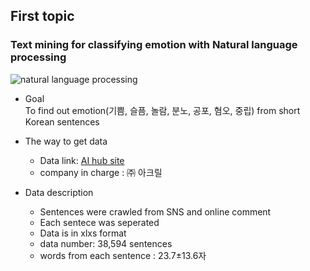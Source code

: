 ## First topic 

### Text mining for classifying emotion with Natural language processing
![natural language processing](자연어처리.png)  

* Goal  
To find out emotion(기쁨, 슬픔, 놀람, 분노, 공포, 혐오, 중립) from short Korean sentences

* The way to get data  
  * Data link: [AI hub site](http://www.aihub.or.kr/keti_data_board/language_intelligence)
  * company in charge : ㈜ 아크릴

* Data description  
  * Sentences were crawled from SNS and online comment
  * Each sentece was seperated
  * Data is in xlxs format
  * data number: 38,594 sentences
  * words from each sentence : 23.7±13.6자
 
